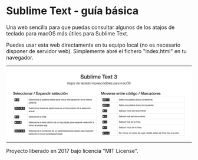 Sublime Text - guía básica
==========================

Una web sencilla para que puedas consultar algunos de los atajos de teclado para macOS más útiles para Sublime Text.

Puedes usar esta web directamente en tu equipo local (no es necesario disponer de servidor web). Simplemente abré el fichero "index.html" en tu navegador.

--------------------------

![Imagen de muestra de la página web](img/preview.png)

--------------------------

Proyecto liberado en 2017 bajo licencia "MIT License". 